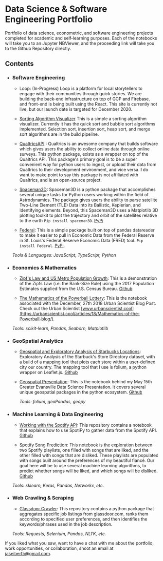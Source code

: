 # Data Science & Software Engineering Portfolio
Portfolio of data science, econometric, and software engineering projects completed for academic and self-learning purposes. Each of the notebooks will take you to an Jupyter NBViewer, and the proceeding link will take you to the Github Repository directly.

## Contents


- ###  Software Engineering
	- Loop: (In-Progress) Loop is a platform for local storytellers to engage with their communities through quick stories. We are building the back-end infrastructure on top of GCP and Firebase, and front-end is being built using the React. This site is currently not live, but our launch date is targeted for December 2020.
	
	- [Sorting Algorithm Visualizer](https://www.jeremyseibert.com/projects/sorting-visualizer) This is a simple a sorting algorithm visualizer. Currently it has the quick sort and bubble sort algorithms implemented. Selection sort, insertion sort, heap sort, and merge sort algorithms are in the build pipeline. 
	
	- [QualtricsAPI](https://github.com/Jaseibert/QualtricsAPI) : Qualtrics is an awesome company that builds software which gives users the ability to collect online data through online surveys. This python package, exists as a wrapper on top of the Qualtrics API. This package's primary goal is to be a super convenient way for python users to ingest, or upload their data from Qualtrics to their development environment, and vice versa. I do want to make point to say this package is not affiliated with Qualtrics, and is an open-source project.
	
	- [Spaceman3D](https://github.com/Jaseibert/SpaceMan): Spaceman3D is a python package that accomplishes several unique tasks for Python users working within the field of Astrodynamics. The package gives users the ability to parse satellite Two-Line Element (TLE) Data into its Ballistic, Keplerian, and Identifying elements. Beyond, this Spaceman3D uses a Matplotlib 3D plotting toolkit to plot the trajectory and orbit of the satellites relative to the earth `Pip install spaceman3D`. [PyPi](https://pypi.org/project/Spaceman3D/)
	
	 - [Federal](https://github.com/Jaseibert/Federal): This is a simple package built on top of pandas datareader to    make it easier to pull in Economic Data from the Federal Reserve in St. Louis's Federal Reserve Economic Data (FRED) tool. `Pip install Federal`. [PyPi](https://pypi.org/project/Federal/). 


	 
	 _Tools & Languages: JavaScript, TypeScript, Python_ 
	
- ### Economics & Mathematics

   - [Zipf's Law and US Metro Population Growth](https://nbviewer.jupyter.org/github/Jaseibert/Zipfs_Law_Population_Growth/blob/master/Notebook.ipynb): This is a demonstration of the Zipfs Law (i.e. the Rank-Size Rule) using the 2017 Population Estimates supplied from the U.S. Census Bureau. [Github](https://github.com/Jaseibert/Zipfs_Law_Population_Growth) 

   - [The Mathematics of the Powerball Lottery](https://github.com/UrbanScientist/1_Mathematical_Understanding_of_Powerball/blob/master/1_Mathematical_Understanding_of_the_Powerball.ipynb): This is the notebook associated with the December, 27th 2018 Urban Scientist Blog Post. Check out the Urban Scientist [www.urbanscientist.cool](https://urbanscientist.cool/articles/18/Mathematics-of-the-Powerball-blog/). 
   
	_Tools: scikit-learn, Pandas, Seaborn, Matplotlib_ 
	
- ### GeoSpatial Analytics

  - [Geospatial and Exploratory Analysis of Starbucks Locations](https://nbviewer.jupyter.org/github/Jaseibert/Starbucks_GeoSpatial_Analysis/blob/master/Notebook.ipynb): Exploratory Analysis of the Starbuck's Store Directory dataset, with a build of a mapping tool that plots each store within a user-defined city our country. The mapping tool that I use is folium, a python wrapper on Leaflet.js. [Github](https://github.com/Jaseibert/Starbucks_GeoSpatial_Analysis) 
  
  - [Geospatial Presentation](https://nbviewer.jupyter.org/github/Jaseibert/GeospatialPresentation/blob/master/Geospatial-Analysis-Intro.ipynb): This is the notebook behind my May 15th Greater Evansville Data Science Presentation. It covers several unique geospatial packages in the python ecosystem. [Github](https://github.com/Jaseibert/GeospatialPresentation) 
 
	_Tools: folium, geoPandas, geopy_

- ###  Machine Learning & Data Engineering
	
	- [Working with the Spotify API](https://nbviewer.jupyter.org/github/Jaseibert/Spotipy_and_Spotify_API/blob/master/Notebook.ipynb): This repository contains a notebook that explains how to use SpotiPy to gather data from the Spotify API. [Github](https://github.com/Jaseibert/Spotipy_and_Spotify_API) 
	
	- [Spotify Song Prediction](https://nbviewer.jupyter.org/github/Jaseibert/Spotify_Song_Predictions/blob/master/Notebook.ipynb): This notebook is the exploration between two Spotify playlists, one filled with songs that are liked, and the other filled with songs that are disliked. These playlists are populated with songs built around the preferences of my beautiful fiancé. Our goal here will be to use several machine learning algorithms, to predict whether songs will be liked, and which songs will be disliked. [Github](https://github.com/Jaseibert/Spotify_Song_Predictions) 

	_Tools: sklearn, Keras, Pandas, Networkx, etc._

- ###  Web Crawling & Scraping
	
	- [Glassdoor Crawler](https://github.com/Jaseibert/Glassdoor_Crawler/): This repository contains a python package that aggregates specific job listings from glassdoor.com, ranks them according to specified user preferences, and then identifies the keywords/phrases used in the job description.
	
	_Tools: Requests, Selenium, Pandas, NLTK, etc._

If you liked what you saw, want to have a chat with me about the portfolio, work opportunities, or collaboration, shoot an email at jaseibert5@gmail.com. 
